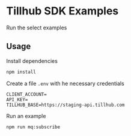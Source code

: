# Tillhub SDK Examples

Run the select examples

## Usage

Install dependencies

```bash
npm install
```

Create a file `.env` with he necessary credentials

```env
CLIENT_ACCOUNT=
API_KEY=
TILLHUB_BASE=https://staging-api.tillhub.com
```

Run an example

```bash
npm run mq:subscribe
```
